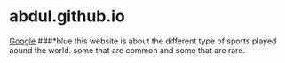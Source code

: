 # abdul.github.io
[Google](https://abdulrazeg.github.io//) 
###*blue this website is about the different type of sports played aound the world. some that are common and some that are rare.
